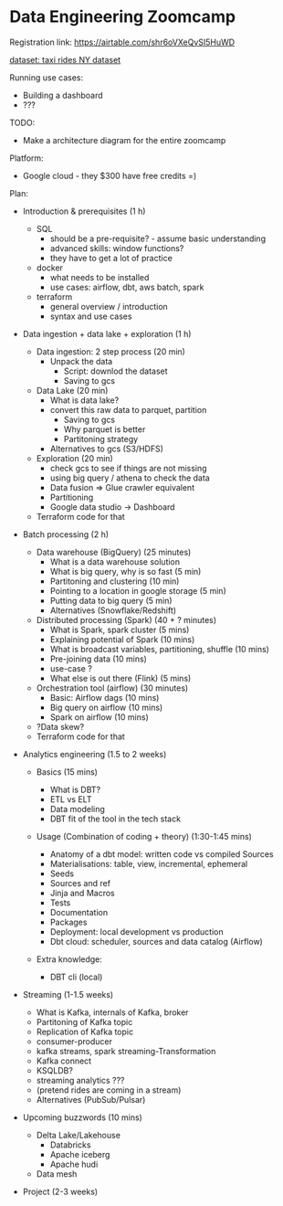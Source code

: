 # Data Engineering Zoomcamp
Registration link: https://airtable.com/shr6oVXeQvSI5HuWD

[dataset: taxi rides NY dataset](dataset.md)

Running use cases:

* Building a dashboard 
* ??? 

TODO:

* Make a architecture diagram for the entire zoomcamp


Platform:

* Google cloud - they $300 have free credits =)  

Plan:

* Introduction & prerequisites (1 h)
    * SQL
         * should be a pre-requisite? - assume basic understanding
         * advanced skills: window functions?
         * they have to get a lot of practice
    * docker
         * what needs to be installed
         * use cases: airflow, dbt, aws batch, spark 
    * terraform
         * general overview / introduction
         * syntax and use cases
* Data ingestion + data lake + exploration (1 h)
    * Data ingestion: 2 step process (20 min)
        * Unpack the data
             * Script: downlod the dataset 
             * Saving to gcs
    * Data Lake (20 min)
        * What is data lake?
        * convert this raw data to parquet, partition
            * Saving to gcs
            * Why parquet is better
            * Partitoning strategy
        * Alternatives to gcs (S3/HDFS)
    * Exploration (20 min)
        * check gcs to see if things are not missing
        * using big query / athena to check the data
        * Data fusion => Glue crawler equivalent
        * Partitioning
        * Google data studio -> Dashboard
    * Terraform code for that
* Batch processing (2 h)
    * Data warehouse (BigQuery) (25 minutes)
         * What is a data warehouse solution
         * What is big query, why is so fast  (5 min)
         * Partitoning and clustering (10 min)
         * Pointing to a location in google storage (5 min)
         * Putting data to big query (5 min)
         * Alternatives (Snowflake/Redshift)
    * Distributed processing (Spark) (40 + ? minutes)
         * What is Spark, spark cluster (5 mins)
         * Explaining potential of Spark (10 mins)
         * What is broadcast variables, partitioning, shuffle (10 mins)
         * Pre-joining data (10 mins)
         * use-case ?
         * What else is out there  (Flink) (5 mins)
    * Orchestration tool (airflow) (30 minutes)
         * Basic: Airflow dags (10 mins)
         * Big query on airflow (10 mins)
         * Spark on airflow (10 mins)
    * ?Data skew?
    * Terraform code for that
* Analytics engineering (1.5 to 2 weeks)
    * Basics (15 mins)
        * What is DBT?
        * ETL vs ELT 
        * Data modeling
        * DBT fit of the tool in the tech stack
    
    * Usage (Combination of coding + theory) (1:30-1:45 mins)
        * Anatomy of a dbt model: written code vs compiled Sources
        * Materialisations: table, view, incremental, ephemeral  
        * Seeds 
        * Sources and ref  
        * Jinja and Macros 
        * Tests  
        * Documentation 
        * Packages 
        * Deployment: local development vs production 
        * Dbt cloud: scheduler, sources and data catalog (Airflow)
    
    * Extra knowledge:
        * DBT cli (local)
    
* Streaming (1-1.5 weeks)
    * What is Kafka, internals of Kafka, broker
    * Partitoning of Kafka topic
    * Replication of Kafka topic
    * consumer-producer
    * kafka streams, spark streaming-Transformation
    * Kafka connect
    * KSQLDB?
    * streaming analytics ???
    * (pretend rides are coming in a stream)
    * Alternatives (PubSub/Pulsar)
* Upcoming buzzwords (10 mins)
    * Delta Lake/Lakehouse
        * Databricks
        * Apache iceberg
        * Apache hudi
    * Data mesh
* Project (2-3 weeks)



